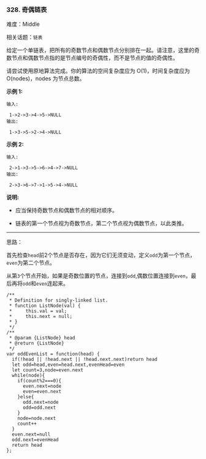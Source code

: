 ### 328. 奇偶链表

难度：Middle

相关话题：`链表`

给定一个单链表，把所有的奇数节点和偶数节点分别排在一起。请注意，这里的奇数节点和偶数节点指的是节点编号的奇偶性，而不是节点的值的奇偶性。



请尝试使用原地算法完成。你的算法的空间复杂度应为 O(1)，时间复杂度应为 O(nodes)，nodes 为节点总数。



**示例 1:** 



```
输入:

 1->2->3->4->5->NULL
输出:

 1->3->5->2->4->NULL
```


**示例 2:** 



```
输入:

 2->1->3->5->6->4->7->NULL 
输出:

 2->3->6->7->1->5->4->NULL
```


**说明:** 




* 应当保持奇数节点和偶数节点的相对顺序。

* 链表的第一个节点视为奇数节点，第二个节点视为偶数节点，以此类推。






-----

思路：

首先检查`head`前2个节点是否存在，因为它们无须变动，定义`odd`为第一个节点，`even`为第二个节点。

从第`3`个节点开始，如果是奇数位置的节点，连接到`odd`,偶数位置连接到`even`，最后再将`odd`和`even`连起来。
```
/**
 * Definition for singly-linked list.
 * function ListNode(val) {
 *     this.val = val;
 *     this.next = null;
 * }
 */
/**
 * @param {ListNode} head
 * @return {ListNode}
 */
var oddEvenList = function(head) {
  if(!head || !head.next || !head.next.next)return head
  let odd=head,even=head.next,evenHead=even
  let count=3,node=even.next
  while(node){
    if(count%2===0){
      even.next=node
      even=even.next
    }else{
      odd.next=node
      odd=odd.next
    }
    node=node.next
    count++
  }
  even.next=null
  odd.next=evenHead
  return head
};
```

